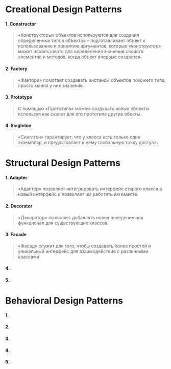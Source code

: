 # Creational Design Patterns
#### 1. Constructor
> «Конструкторы» объектов используются для создания определенных типов объектов – подготавливает объект к использованию и принятию аргументов, которые  «конструктор» может использовать для определения значений свойств элементов и методов, когда объект впервые создается.

#### 2. Factory
> «Фактори» помогает создавать инстансы объектов похожего типа, просто меняя у них значение.

#### 3. Prototype
> С помощью «Прототипа» можем создавать новые объекты используя как скелет для его прототипа другие обекты.

#### 4. Singleton
> «Синглтон» гарантирует, что у класса есть только один экземпляр, и 
> предоставляет к нему глобальную точку доступа.

# Structural Design Patterns
#### 1. Adapter
> «Адаптер» позволяет интегрировать интерфейс старого класса в новый интерфейс 
> и позволяет им работать им вместе.

#### 2. Decorator
> «Декоратор» позволяет добавлять новое поведение или функционал для существующих классов.

#### 3. Facade
> «Фасад» служит для того, чтобы создавать более простой и уникальный интерфейс для
> взаимодействие с различными классами

#### 4.

#### 5.
# Behavioral Design Patterns
#### 1.

#### 2.

#### 3.

#### 4.

#### 5.
